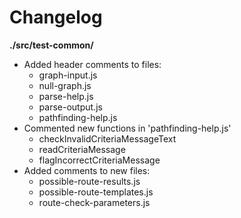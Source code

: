 # Changelog

**./src/test-common/**
* Added header comments to files:
	* graph-input.js
	* null-graph.js
	* parse-help.js
	* parse-output.js
	* pathfinding-help.js
* Commented new functions in 'pathfinding-help.js'
	* checkInvalidCriteriaMessageText
	* readCriteriaMessage
	* flagIncorrectCriteriaMessage
* Added comments to new files:
	* possible-route-results.js
	* possible-route-templates.js
	* route-check-parameters.js